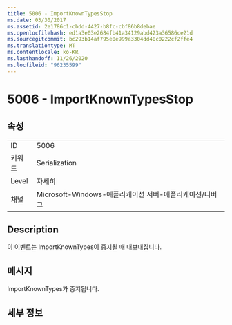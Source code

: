 ```yaml
---
title: 5006 - ImportKnownTypesStop
ms.date: 03/30/2017
ms.assetid: 2e1786c1-cbdd-4427-b8fc-cbf86b8debae
ms.openlocfilehash: ed1a3e03e2684fb41a34129abd423a36586ce21d
ms.sourcegitcommit: bc293b14af795e0e999e3304dd40c0222cf2ffe4
ms.translationtype: MT
ms.contentlocale: ko-KR
ms.lasthandoff: 11/26/2020
ms.locfileid: "96235599"
---
```

# <a name="5006---importknowntypesstop"></a>5006 - ImportKnownTypesStop

## <a name="properties"></a>속성  
  
|||  
|-|-|  
|ID|5006|  
|키워드|Serialization|  
|Level|자세히|  
|채널|Microsoft-Windows-애플리케이션 서버-애플리케이션/디버그|  
  
## <a name="description"></a>Description  

 이 이벤트는 ImportKnownTypes이 중지될 때 내보내집니다.  
  
## <a name="message"></a>메시지  

 ImportKnownTypes가 중지됩니다.  
  
## <a name="details"></a>세부 정보
